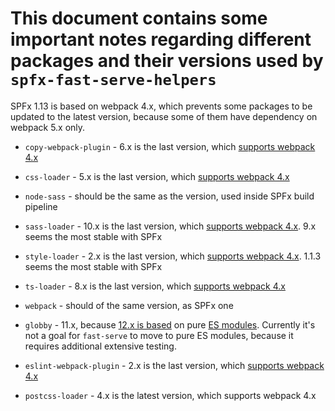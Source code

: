 # This document contains some important notes regarding different packages and their versions used by `spfx-fast-serve-helpers`

SPFx 1.13 is based on webpack 4.x, which prevents some packages to be updated to the latest version, because some of them have dependency on webpack 5.x only.

- `copy-webpack-plugin` - 6.x is the last version, which [supports webpack 4.x](https://github.com/webpack-contrib/copy-webpack-plugin/blob/master/CHANGELOG.md#700-2020-12-10)

- `css-loader` - 5.x is the last version, which [supports webpack 4.x](https://github.com/webpack-contrib/css-loader/blob/master/CHANGELOG.md#600-2021-07-14)

- `node-sass` - should be the same as the version, used inside SPFx build pipeline

- `sass-loader` - 10.x is the last version, which [supports webpack 4.x](https://github.com/webpack-contrib/sass-loader/blob/master/CHANGELOG.md#1100-2021-02-05). 9.x seems the most stable with SPFx

- `style-loader` - 2.x is the last version, which [supports webpack 4.x](https://github.com/webpack-contrib/style-loader/blob/master/CHANGELOG.md#300-2021-06-24). 1.1.3 seems the most stable with SPFx

- `ts-loader` - 8.x is the last version, which [supports webpack 4.x](https://github.com/TypeStrong/ts-loader/blob/main/CHANGELOG.md#v900)

- `webpack` - should of the same version, as SPFx one

- `globby` - 11.x, because [12.x is based](https://github.com/sindresorhus/globby/releases/tag/v12.0.0) on pure [ES modules](https://gist.github.com/sindresorhus/a39789f98801d908bbc7ff3ecc99d99c). Currently it's not a goal for `fast-serve` to move to pure ES modules, because it requires additional extensive testing.

- `eslint-webpack-plugin` - 2.x is the last version, which [supports webpack 4.x](https://github.com/webpack-contrib/eslint-webpack-plugin/blob/master/CHANGELOG.md#300-2021-07-19)

- `postcss-loader` - 4.x is the latest version, which supports webpack 4.x
